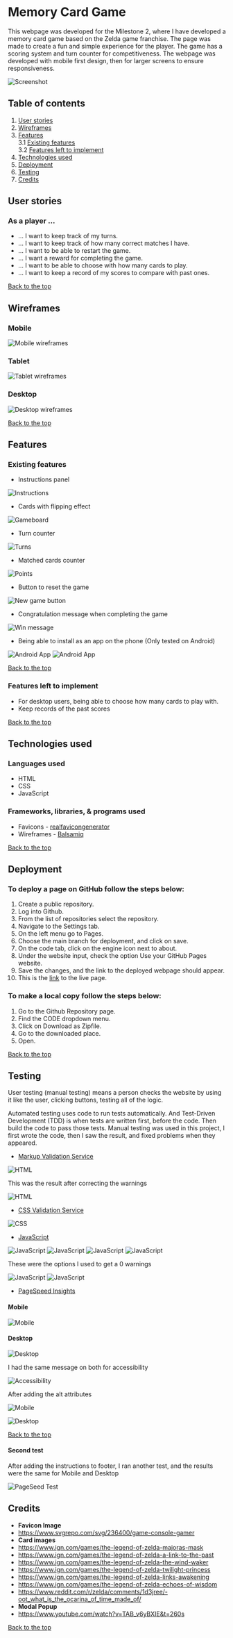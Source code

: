 # Memory Card Game

This webpage was developed for the Milestone 2, where I have developed a memory card game based on the Zelda game franchise. The page was made to create a fun and simple experience for the player. The game has a scoring system and turn counter for competitiveness. The webpage was developed with mobile first design, then for larger screens to ensure responsiveness.

![Screenshot](/assets/readme/screenshot.png)

## Table of contents

1. [User stories](#user-stories)
2. [Wireframes](#wireframes)
3. [Features](#features)  
3.1 [Existing features](#existing-features)  
3.2 [Features left to implement](#features-left-to-implement)
4. [Technologies used](#technologies-used)
5. [Deployment](#deployment)
6. [Testing](#testing)
7. [Credits](#credits)

## User stories

### As a player ...

- ... I want to keep track of my turns.
- ... I want to keep track of how many correct matches I have.
- ... I want to be able to restart the game.
- ... I want a reward for completing the game.
- ... I want to be able to choose with how many cards to play.
- ... I want to keep a record of my scores to compare with past ones.

[Back to the top](#table-of-contents)

## Wireframes

### Mobile
![Mobile wireframes](/assets/readme/wireframes/Mobile.png)

### Tablet
![Tablet wireframes](/assets/readme/wireframes/Tablet.png)

### Desktop
![Desktop wireframes](/assets/readme/wireframes/Desktop.png)

[Back to the top](#table-of-contents)

## Features

### Existing features

- Instructions panel

![Instructions](/assets/readme/features/instructions.png)

- Cards with flipping effect

![Gameboard](/assets/readme/features/game-board.png)

- Turn counter

![Turns](/assets/readme/features/turns-counter.png)

- Matched cards counter

![Points](/assets/readme/features/points-counter.png)

- Button to reset the game

![New game button](/assets/readme/features/newgame-btn.png)

- Congratulation message when completing the game

![Win message](/assets/readme/features/win-message.png)

- Being able to install as an app on the phone (Only tested on Android)

![Android App](/assets/readme/features/android-1.png)
![Android App](/assets/readme/features/android-2.png)

[Back to the top](#table-of-contents)

### Features left to implement

- For desktop users, being able to choose how many cards to play with.
- Keep records of the past scores

[Back to the top](#table-of-contents)

## Technologies used

### Languages used

- HTML
- CSS
- JavaScript

### Frameworks, libraries, & programs used

- Favicons - [realfavicongenerator](https://realfavicongenerator.net/)
- Wireframes - [Balsamiq](https://balsamiq.com/)

[Back to the top](#table-of-contents)

## Deployment

### To deploy a page on GitHub follow the steps below:

1. Create a public repository.
2. Log into Github.
3. From the list of repositories select the repository.
4. Navigate to the Settings tab.
5. On the left menu go to Pages.
6. Choose the main branch for deployment, and click on save.
7. On the code tab, click on the engine icon next to about.
8. Under the website input, check the option Use your GitHub Pages website.
9. Save the changes, and the link to the deployed webpage should appear.
10. This is the [link](https://faelf.github.io/MemoryCardGame/) to the live page.

### To make a local copy follow the steps below:

1. Go to the Github Repository page.
2. Find the CODE dropdown menu.
3. Click on Download as Zipfile.
4. Go to the downloaded place.
5. Open.

[Back to the top](#table-of-contents)

## Testing

User testing (manual testing) means a person checks the website by using it like the user, clicking buttons, testing all of the logic.

Automated testing uses code to run tests automatically. And Test-Driven Development (TDD) is when tests are written first, before the code. Then build the code to pass those tests.
Manual testing was used in this project, I first wrote the code, then I saw the result, and fixed problems when they appeared.

- [Markup Validation Service](https://validator.w3.org/#validate_by_input)

![HTML](/assets/readme/testing/html.png)

This was the result after correcting the warnings

![HTML](/assets/readme/testing/html2.png)

- [CSS Validation Service](https://jigsaw.w3.org/css-validator/#validate_by_input)

![CSS](/assets/readme/testing/css.png)

- [JavaScript](https://www.jslint.com/)

![JavaScript](/assets/readme/testing/jslint.png)
![JavaScript](/assets/readme/testing/jslintWarnings2.png)
![JavaScript](/assets/readme/testing/jslintWarnings3.png)
![JavaScript](/assets/readme/testing/jslintWarnings4.png)

These were the options I used to get a 0 warnings

![JavaScript](/assets/readme/testing/jslint-options.png)
![JavaScript](/assets/readme/testing/jslint-clear.png)


- [PageSpeed Insights](https://pagespeed.web.dev/)

#### Mobile

![Mobile](/assets/readme/testing/pi-mobile.png)

#### Desktop

![Desktop](/assets/readme/testing/pi-desktop.png)

I had the same message on both for accessibility

![Accessibility](/assets/readme/testing/pi-mobile-acc.png)

After adding the alt attributes

![Mobile](/assets/readme/testing/pi-mobile(2).png)

![Desktop](/assets/readme/testing/pi-desktop(2).png)

[Back to the top](#table-of-contents)

#### Second test

After adding the instructions to footer, I ran another test, and the results were the same for Mobile and Desktop

![PageSeed Test](/assets/readme/testing/pi-test-2-results.png)

## Credits

- **Favicon Image**
- https://www.svgrepo.com/svg/236400/game-console-gamer
- **Card images**
- https://www.ign.com/games/the-legend-of-zelda-majoras-mask
- https://www.ign.com/games/the-legend-of-zelda-a-link-to-the-past
- https://www.ign.com/games/the-legend-of-zelda-the-wind-waker
- https://www.ign.com/games/the-legend-of-zelda-twilight-princess
- https://www.ign.com/games/the-legend-of-zelda-links-awakening
- https://www.ign.com/games/the-legend-of-zelda-echoes-of-wisdom
- https://www.reddit.com/r/zelda/comments/1d3jree/-oot_what_is_the_ocarina_of_time_made_of/
- **Modal Popup**
- https://www.youtube.com/watch?v=TAB_v6yBXIE&t=260s

[Back to the top](#table-of-contents)